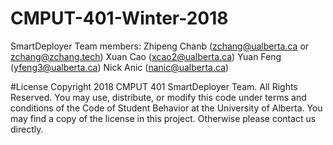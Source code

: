 # CMPUT-401-Winter-2018
SmartDeployer 
Team members:
Zhipeng Chanb (zchang@ualberta.ca or zchang@zchang.tech)
Xuan Cao (xcao2@ualberta.ca)
Yuan Feng (yfeng3@ualberta.ca)
Nick Anic (nanic@ualberta.ca)

#License
Copyright 2018 CMPUT 401 SmartDeployer Team. All Rights Reserved. You may use, distribute, or modify this code under terms and conditions of the Code of Student Behavior at the University of Alberta. You may find a copy of the license in this project. Otherwise please contact us directly.
